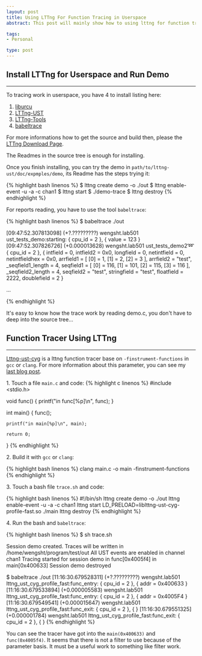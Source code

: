 ```yaml
--- 
layout: post
title: Using LTTng For Function Tracing in Userspace
abstract: This post will mainly show how to using lttng for function tracing in userspace, beginning with a short introduce how to install lttng and use it. 

tags: 
- Personal

type: post
---
```


## Install LTTng for Userspace and Run Demo ##

<hr/>

To tracing work in userspace, you have 4 to install listing here:
1. [liburcu](http://git.lttng.org/?p=userspace-rcu.git;a=summary)
1. [LTTng-UST](http://git.lttng.org/?p=userspace-rcu.git;a=summary)
1. [LTTng-Tools](http://git.lttng.org/?p=lttng-tools.git)
1. [babeltrace](http://git.lttng.org/?p=userspace-rcu.git;a=summary)

For more informations how to get the source and build then, please the [LTTng Download Page](http://lttng.org/download).

The Readmes in the source tree is enough for installing.

Once you finish installing, you can try the demo in `path/to/lttng-ust/doc/expmples/demo`, its Readme has the steps trying it:

{% highlight bash linenos %}
$ lttng create demo -o ./out
$ lttng enable-event -u -a -c chan1
$ lttng start
$ ./demo-trace
$ lttng destroy
{% endhighlight %}

For reports reading, you have to use the tool `babeltrace`:

{% highlight bash linenos %}
$ babeltrace ./out

[09:47:52.307813098] (+?.?????????) wengsht.lab501 ust_tests_demo:starting: { cpu_id = 2 }, { value = 123 }
[09:47:52.307826726] (+0.000013628) wengsht.lab501 ust_tests_demo2:loop: { cpu_id = 2 }, { intfield = 0, intfield2 = 0x0, longfield = 0, netintfield = 0, netintfieldhex = 0x0, arrfield1 = [ [0] = 1, [1] = 2, [2] = 3 ], arrfield2 = "test", _seqfield1_length = 4, seqfield1 = [ [0] = 116, [1] = 101, [2] = 115, [3] = 116 ], _seqfield2_length = 4, seqfield2 = "test", stringfield = "test", floatfield = 2222, doublefield = 2 }

...

{% endhighlight %}

It's easy to know how the trace work by reading demo.c, you don't have to deep into the source tree...

## Function Tracer Using LTTng ##
<hr/>

[Lttng-ust-cyg](http://lttng.org/files/doc/man-pages/man3/lttng-ust-cyg-profile.3.html) is a lttng function tracer base on `-finstrument-functions` in `gcc` or `clang`. For more information about this parameter, you can see my [last blog post](http://wengsht.github.io/2014/03/16/Function%2BTracer%2BUsing%2Bclang%2B%2B%2B--%2Bapplication%2Band%2Bprinciple.html).

1\. Touch a file `main.c` and code:
{% highlight c linenos %}
#include <stdio.h>

void func() {
    printf("in func[%p]\n", func);
}

int main() {
    func();
    
    printf("in main[%p]\n", main);
            
    return 0;
}
{% endhighlight %}

2\. Build it with `gcc` or `clang`:

{% highlight bash linenos %}
clang main.c -o main -finstrument-functions
{% endhighlight %}


3\. Touch a bash file `trace.sh` and code:

{% highlight bash linenos %}
#!/bin/sh
lttng create demo -o ./out
lttng enable-event -u -a -c chan1
lttng start
LD_PRELOAD=liblttng-ust-cyg-profile-fast.so ./main
lttng destroy
{% endhighlight %}

4\. Run the bash and `babeltrace`:

{% highlight bash linenos %}
$ sh trace.sh

Session demo created.
Traces will be written in /home/wengsht/program/test/out
All UST events are enabled in channel chan1
Tracing started for session demo
in func[0x4005f4]
in main[0x400633]
Session demo destroyed

$ babeltrace ./out
[11:16:30.679528311] (+?.?????????) wengsht.lab501 lttng_ust_cyg_profile_fast:func_entry: { cpu_id = 2 }, { addr = 0x400633 }
[11:16:30.679533894] (+0.000005583) wengsht.lab501 lttng_ust_cyg_profile_fast:func_entry: { cpu_id = 2 }, { addr = 0x4005F4 }
[11:16:30.679549541] (+0.000015647) wengsht.lab501 lttng_ust_cyg_profile_fast:func_exit: { cpu_id = 2 }, { }
[11:16:30.679551325] (+0.000001784) wengsht.lab501 lttng_ust_cyg_profile_fast:func_exit: { cpu_id = 2 }, { }
{% endhighlight %}

You can see the tracer have got into the `main(0x400633)` and `func(0x4005f4)`. It seems that there is not a filter to use because of the parameter basis. It must be a useful work to something like filter work. 
